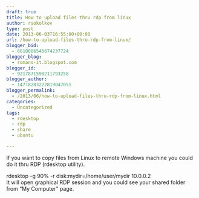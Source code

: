 ```yaml
---
draft: true
title: How to upload files thru rdp from linux
author: rsokolkov
type: post
date: 2013-06-03T16:55:00+00:00
url: /how-to-upload-files-thru-rdp-from-linux/
blogger_bid:
  - 6610086545674237724
blogger_blog:
  - romans-it.blogspot.com
blogger_id:
  - 9217871598211793258
blogger_author:
  - 14718283222819047051
blogger_permalink:
  - /2013/06/how-to-upload-files-thru-rdp-from-linux.html
categories:
  - Uncategorized
tags:
  - rdesktop
  - rdp
  - share
  - ubuntu

---
```

<div dir="ltr" style="text-align: left;" trbidi="on">
  If you want to copy files from Linux to remote Windows machine you could do it thru RDP (rdesktop utility).</p> 
  
  <div style="text-align: left;">
    rdesktop -g 90% -r disk:mydir=/home/user/mydir 10.0.0.2
  </div>
  
  <div style="text-align: left;">
  </div>
  
  <div style="text-align: left;">
    It will open graphical RDP session and you could see your shared folder from &#8220;My Computer&#8221; page.
  </div>
  
  <div style="text-align: left;">
  </div>
</div>
